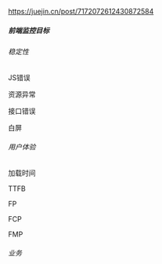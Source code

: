 https://juejin.cn/post/7172072612430872584

##### 前端监控目标

###### 稳定性

JS错误

资源异常

接口错误

白屏

###### 用户体验

加载时间

TTFB

FP

FCP

FMP

###### 业务